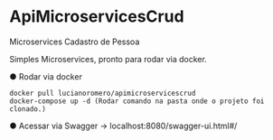 # ApiMicroservicesCrud
Microservices Cadastro de Pessoa

Simples Microservices, pronto para rodar via docker. 

● Rodar via docker 

```
docker pull lucianoromero/apimicroservicescrud
docker-compose up -d (Rodar comando na pasta onde o projeto foi clonado.)

```

● Acessar via Swagger -> localhost:8080/swagger-ui.html#/
